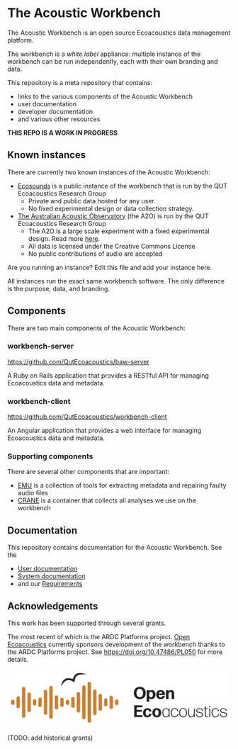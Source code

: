 # The Acoustic Workbench

The Acoustic Workbench is an open source Ecoacoustics data management platform.

The workbench is a _white label_ appliance: multiple instance of the workbench can be run
independently, each with their own branding and data.

This repository is a meta repository that contains:

- links to the various components of the Acoustic Workbench
- user documentation
- developer documentation
- and various other resources

**THIS REPO IS A WORK IN PROGRESS**

## Known instances

There are currently two known instances of the Acoustic Workbench:

- [Ecosounds](https://ecosounds.org) is a public instance of the workbench that is run by the QUT Ecoacoustics Research Group
  - Private and public data hosted for any user.
  - No fixed experimental design or data collection strategy.
- [The Australian Acoustic Observatory](https://data.acousticobservatory.org) (the A2O) is run by the QUT Ecoacoustics Research Group
  - The A2O is a large scale experiment with a fixed experimental design. Read more [here](https://acousticobservatory.org).
  - All data is licensed under the Creative Commons License
  - No public contributions of audio are accepted

Are you running an instance? Edit this file and add your instance here.

All instances run the exact same workbench software. The only difference is the purpose, data, and branding.

## Components

There are two main components of the Acoustic Workbench:

### workbench-server

https://github.com/QutEcoacoustics/baw-server

A Ruby on Rails application that provides a RESTful API for managing Ecoacoustics data and metadata.


### workbench-client

https://github.com/QutEcoacoustics/workbench-client

An Angular application that provides a web interface for managing Ecoacoustics data and metadata.

### Supporting components

There are several other components that are important:

- [EMU](https://github.com/QutEcoacoustics/emu) is a collection of tools for extracting metadata and repairing faulty audio files
- [CRANE](https://github.com/QutEcoacoustics/crane) is a container that collects all analyses we use on the workbench


## Documentation

This repository contains documentation for the Acoustic Workbench. See the

- [User documentation](user_documentation/README.md)
- [System documentation](system_documentation/README.md)
- and our [Requirements](requirements/README.md)


## Acknowledgements

This work has been supported through several grants. 

The most recent of which is the ARDC Platforms project.
[Open Ecoacoustics](https://openecoacoustics.org/) currently sponsors development of the workbench thanks to the ARDC Platforms project.
See <https://doi.org/10.47486/PL050> for more details.

[![The Open Ecoacoustics Logo](./media/OpenEcoAcoustics_horizontal_rgb.jpg)](https://openecoacoustics.org/)

(TODO: add historical grants)